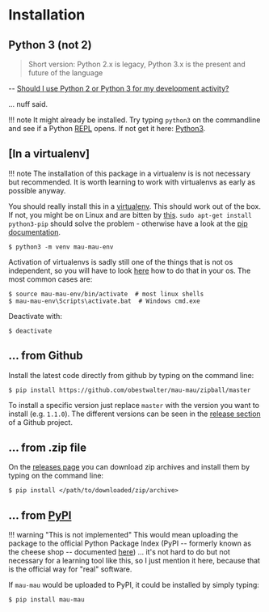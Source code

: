 # Installation

## **Python 3** (not 2)

> Short version: Python 2.x is legacy, Python 3.x is the present and future of the language

-- [Should I use Python 2 or Python 3 for my development activity?](https://wiki.python.org/moin/Python2orPython3)


... nuff said. 

!!! note
    It might already be installed. Try typing `python3` on the commandline and see if a Python [REPL](https://docs.python.org/3/tutorial/interpreter.html) opens. If not get it here: [Python3](https://www.python.org/downloads/).

## [In a virtualenv]

!!! note
    The installation of this package in a virtualenv is is not necessary but recommended. It is worth learning to work with virtualenvs as early as possible anyway.

You should really install this in a [virtualenv](https://docs.python.org/3/library/venv.html). This should work out of the box. If not, you might be on Linux and are bitten by [this](https://bugs.launchpad.net/ubuntu/+source/python3.4/+bug/1290847). `sudo apt-get install python3-pip` should solve the problem - otherwise have a look at the [pip documentation](https://pip.pypa.io/en/stable/installing/).

    $ python3 -m venv mau-mau-env
        
Activation of virtualenvs is sadly still one of the things that is not os independent, so you will have to look [here](https://docs.python.org/3/library/venv.html#creating-virtual-environments) how to do that in your os. The most common cases are:

    $ source mau-mau-env/bin/activate  # most linux shells
    $ mau-mau-env\Scripts\activate.bat  # Windows cmd.exe

Deactivate with:

    $ deactivate

## ... from Github

Install the latest code directly from github by typing on the command line:

    $ pip install https://github.com/obestwalter/mau-mau/zipball/master
    
To install a specific version just replace `master` with the version you want to install (e.g. `1.1.0`). The different versions can be seen in the [release section](https://github.com/obestwalter/mau-mau/releases) of a Github project.

## ... from .zip file

On the [releases page](https://github.com/obestwalter/mau-mau/releases/) you can download zip archives and install them by typing on the command line:

    $ pip install </path/to/downloaded/zip/archive>

## ... from [PyPI](https://pypi.python.org/pypi)

!!! warning "This is not implemented"
    This would mean uploading the package to the official Python Package Index (PyPI -- formerly known as the cheese shop -- documented [here](https://docs.python.org/3/distutils/packageindex.html)) ... it's not hard to do but not necessary for a learning tool like this, so I just mention it here, because that is the official way for "real" software. 
    
If `mau-mau` would be uploaded to PyPI, it could be installed by simply typing:

    $ pip install mau-mau
